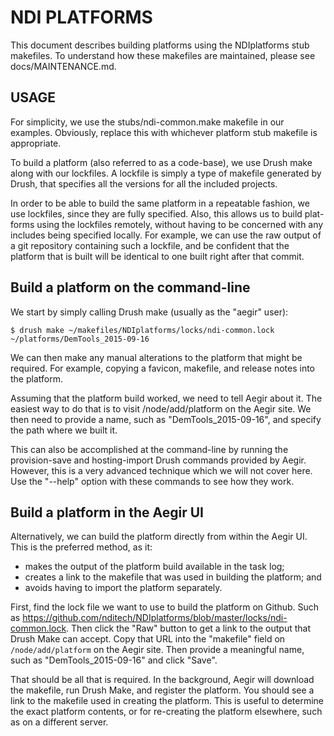 NDI PLATFORMS
=============

This document describes building platforms using the NDIplatforms stub
makefiles.  To understand how these makefiles are maintained, please see
docs/MAINTENANCE.md.


USAGE
-----

For simplicity, we use the stubs/ndi-common.make makefile in our examples.
Obviously, replace this with whichever platform stub makefile is appropriate.

To build a platform (also referred to as a code-base), we use Drush make along
with our lockfiles.  A lockfile is simply a type of makefile generated by Drush,
that specifies all the versions for all the included projects.

In order to be able to build the same platform in a repeatable fashion, we use
lockfiles, since they are fully specified.  Also, this allows us to build plat-
forms using the lockfiles remotely, without having to be concerned with any
includes being specified locally.  For example, we can use the raw output of a
git repository containing such a lockfile, and be confident that the platform
that is built will be identical to one built right after that commit.


Build a platform on the command-line
------------------------------------

We start by simply calling Drush make (usually as the "aegir" user):

    $ drush make ~/makefiles/NDIplatforms/locks/ndi-common.lock ~/platforms/DemTools_2015-09-16

We can then make any manual alterations to the platform that might be required.
For example, copying a favicon, makefile, and release notes into the platform.

Assuming that the platform build worked, we need to tell Aegir about it.
The easiest way to do that is to visit /node/add/platform on the Aegir site.
We then need to provide a name, such as "DemTools_2015-09-16", and specify
the path where we built it.

This can also be accomplished at the command-line by running the provision-save
and hosting-import Drush commands provided by Aegir.  However, this is a very
advanced technique which we will not cover here.  Use the "--help" option with
these commands to see how they work.


Build a platform in the Aegir UI
--------------------------------

Alternatively, we can build the platform directly from within the Aegir UI.
This is the preferred method, as it:

  * makes the output of the platform build available in the task log;
  * creates a link to the makefile that was used in building the platform; and
  * avoids having to import the platform separately.

First, find the lock file we want to use to build the platform on Github. Such
as https://github.com/nditech/NDIplatforms/blob/master/locks/ndi-common.lock.
Then click the "Raw" button to get a link to the output that Drush Make can
accept. Copy that URL into the "makefile" field on `/node/add/platform` on the
Aegir site. Then provide a meaningful name, such as "DemTools_2015-09-16" and
click "Save".

That should be all that is required. In the background, Aegir will download the
makefile, run Drush Make, and register the platform. You should see a link to
the makefile used in creating the platform. This is useful to determine the
exact platform contents, or for re-creating the platform elsewhere, such as on
a different server.

